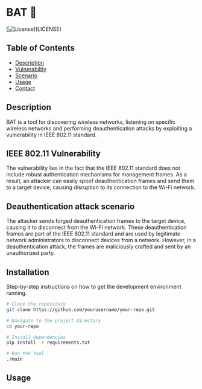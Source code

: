 # BAT 🦇

[![License]([https://img.shields.io/github/license/yourusername/your-repo.svg](https://github.com/Basilabt/BAT_WirlessTool/blob/main/LICENSE))](LICENSE)


## Table of Contents

- [Description](#description)
- [Vulnerability](#vulnerability)
- [Scenario](#scenario)
- [Usage](#usage)
- [Contact](#contact)

## Description
BAT is a tool for discovering wireless networks, listening on specific wireless networks and performing deauthentication attacks by exploiting a vulnerability in IEEE 802.11 standard.

## IEEE 802.11 Vulnerability

The vulnerability lies in the fact that the IEEE 802.11 standard does not include robust authentication mechanisms for management frames. As a result, an attacker can easily spoof deauthentication frames and send them to a target device, causing disruption to its connection to the Wi-Fi network.

## Deauthentication attack scenario
The attacker sends forged deauthentication frames to the target device, causing it to disconnect from the Wi-Fi network. These deauthentication frames are part of the IEEE 802.11 standard and are used by legitimate network administrators to disconnect devices from a network. However, in a deauthentication attack, the frames are maliciously crafted and sent by an unauthorized party.


## Installation

Step-by-step instructions on how to get the development environment running.

```bash
# Clone the repository
git clone https://github.com/yourusername/your-repo.git

# Navigate to the project directory
cd your-repo

# Install dependencies
pip install -r requirements.txt

# Run the tool
./main


```

## Usage 
